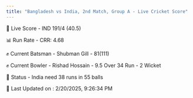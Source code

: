 ```yaml
---
title: "Bangladesh vs India, 2nd Match, Group A - Live Cricket Score"
---
```


🔴 Live Score - IND 191/4 (40.5)  

📊 Run Rate - CRR: 4.68  

✊ Current Batsman - Shubman Gill - 81(111)  

✊ Current Bowler - Rishad Hossain - 9.5 Over 34 Run - 2 Wicket  

📑 Status - India need 38 runs in 55 balls

📝 Last Updated on : 2/20/2025, 9:26:34 PM  

